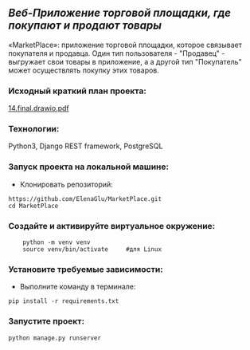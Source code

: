 ## _Веб-Приложение торговой площадки, где покупают и продают товары_

«MarketPlace»: приложение торговой площадки, которое связывает покупателя и продавца. Один тип пользователя - "Продавец" - выгружает свои товары в приложение, а а другой тип "Покупатель" может осуществлять покупку этих товаров.

### Исходный краткий план проекта:
[14.final.drawio.pdf](https://github.com/ElenaGlu/MarketPlace/files/13349600/14.final.drawio.pdf)



### Технологии:

Python3, Django REST framework, PostgreSQL

### Запуск проекта на локальной машине:

- Клонировать репозиторий:
```
https://github.com/ElenaGlu/MarketPlace.git
cd MarketPlace
```
### Создайте и активируйте виртуальное окружение:

```
    python -m venv venv
    source venv/bin/activate     #для Linux
```

### Установите требуемые зависимости:

- Выполните команду в терминале: 
```
pip install -r requirements.txt
```

### Запустите проект:

```
python manage.py runserver
```
